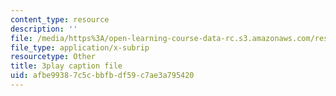 ```yaml
---
content_type: resource
description: ''
file: /media/https%3A/open-learning-course-data-rc.s3.amazonaws.com/res-18-006-calculus-revisited-single-variable-calculus-fall-2010/afbe99387c5cbbfbdf59c7ae3a795420_9tYUmwvLyIA.srt
file_type: application/x-subrip
resourcetype: Other
title: 3play caption file
uid: afbe9938-7c5c-bbfb-df59-c7ae3a795420
---
```

